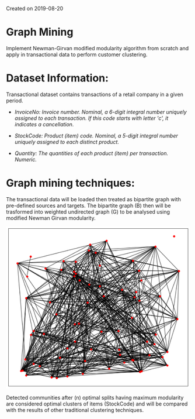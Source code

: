 Created on 2019-08-20

# Graph Mining
Implement Newman-Girvan modified modularity algorithm from scratch and apply in transactional data to perform customer clustering.

# Dataset Information:
Transactional dataset contains transactions of a retail company in a given period.
<i> 
- InvoiceNo: Invoice number. Nominal, a 6-digit integral number uniquely assigned to each transaction. If this code starts with letter 'c', it indicates a cancellation.

- StockCode: Product (item) code. Nominal, a 5-digit integral number uniquely assigned to each distinct product.

- Quantity: The quantities of each product (item) per transaction. Numeric.
</i>

# Graph mining techniques:

The transactional data will be loaded then treated as bipartite graph with pre-defined sources and targets. 
The bipartite graph (B) then will be trasformed into weighted undirected graph (G) to be analysed using modified Newman Girvan
modularity. 
<p align="center">
  <img src="sources/graph.png">
</p>
Detected communities after (n) optimal splits having maximum modularity are considered optimal clusters of items (StockCode) and will be compared with the results of other traditional clustering techniques. 
